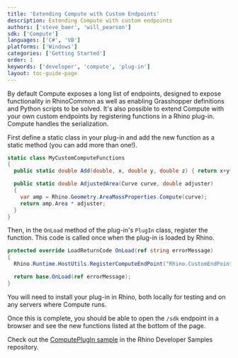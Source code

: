 ```yaml
---
title: 'Extending Compute with Custom Endpoints'
description: Extending Compute with custom endpoints
authors: ['steve_baer', 'will_pearson']
sdk: ['Compute']
languages: ['C#', 'VB']
platforms: ['Windows']
categories: ['Getting Started']
order: 1
keywords: ['developer', 'compute', 'plug-in']
layout: toc-guide-page
---
```


<!-- originally posted to discourse: https://discourse.mcneel.com/t/extending-rhinocompute-server-with-plugins/84266 -->

By default Compute exposes a long list of endpoints, designed to expose functionality in RhinoCommon as well as enabling Grasshopper definitions and Python scripts to be solved. It's also possible to extend Compute with your own custom endpoints by registering functions in a Rhino plug-in. Compute handles the serialization.

First define a static class in your plug-in and add the new function as a static method (you can add more than one!).

```csharp
static class MyCustomComputeFunctions
{
  public static double Add(double, x, double y, double z) { return x+y+z; }

  public static double AdjustedArea(Curve curve, double adjuster)
  {
    var amp = Rhino.Geometry.AreaMassProperties.Compute(curve);
    return amp.Area * adjuster;
  }
}
```

Then, in the `OnLoad` method of the plug-in's `PlugIn` class, register the function. This code is called once when the plug-in is loaded by Rhino.

```csharp
protected override LoadReturnCode OnLoad(ref string errorMessage)
{
  Rhino.Runtime.HostUtils.RegisterComputeEndPoint("Rhino.CustomEndPoint", typeof(MyCustomComputeFunctions));

  return base.OnLoad(ref errorMessage);
}
```

You will need to install your plug-in in Rhino, both locally for testing and on any servers where Compute runs.

Once this is complete, you should be able to open the `/sdk` endpoint in a browser and see the new functions listed at the bottom of the page.

<div class="alert alert-info" role="alert">
Check out the <a href="https://github.com/mcneel/rhino-developer-samples/tree/7/compute/cs/ComputePlugIn" class="alert-link">ComputePlugIn sample</a> in the Rhino Developer Samples repository.
</div>
